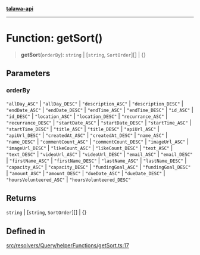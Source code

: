 [**talawa-api**](../../../../../README.md)

***

# Function: getSort()

> **getSort**(`orderBy`): `string` \| [`string`, `SortOrder`][] \| \{\}

## Parameters

### orderBy

`"allDay_ASC"` | `"allDay_DESC"` | `"description_ASC"` | `"description_DESC"` | `"endDate_ASC"` | `"endDate_DESC"` | `"endTime_ASC"` | `"endTime_DESC"` | `"id_ASC"` | `"id_DESC"` | `"location_ASC"` | `"location_DESC"` | `"recurrance_ASC"` | `"recurrance_DESC"` | `"startDate_ASC"` | `"startDate_DESC"` | `"startTime_ASC"` | `"startTime_DESC"` | `"title_ASC"` | `"title_DESC"` | `"apiUrl_ASC"` | `"apiUrl_DESC"` | `"createdAt_ASC"` | `"createdAt_DESC"` | `"name_ASC"` | `"name_DESC"` | `"commentCount_ASC"` | `"commentCount_DESC"` | `"imageUrl_ASC"` | `"imageUrl_DESC"` | `"likeCount_ASC"` | `"likeCount_DESC"` | `"text_ASC"` | `"text_DESC"` | `"videoUrl_ASC"` | `"videoUrl_DESC"` | `"email_ASC"` | `"email_DESC"` | `"firstName_ASC"` | `"firstName_DESC"` | `"lastName_ASC"` | `"lastName_DESC"` | `"capacity_ASC"` | `"capacity_DESC"` | `"fundingGoal_ASC"` | `"fundingGoal_DESC"` | `"amount_ASC"` | `"amount_DESC"` | `"dueDate_ASC"` | `"dueDate_DESC"` | `"hoursVolunteered_ASC"` | `"hoursVolunteered_DESC"`

## Returns

`string` \| [`string`, `SortOrder`][] \| \{\}

## Defined in

[src/resolvers/Query/helperFunctions/getSort.ts:17](https://github.com/Suyash878/talawa-api/blob/095e6964ce2a06c1c30d1acf81b6162203f1db91/src/resolvers/Query/helperFunctions/getSort.ts#L17)
